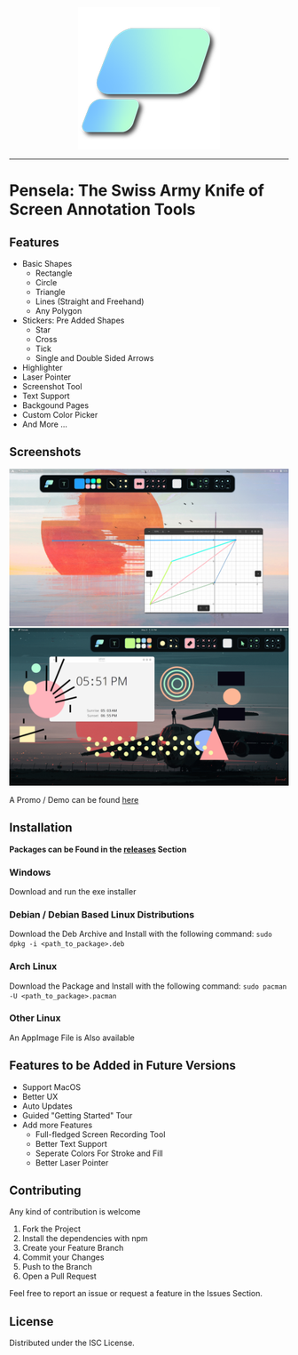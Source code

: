 <p align="center">
<img src="./assets/logo.png">
</p>

---

# Pensela: The Swiss Army Knife of Screen Annotation Tools


## Features
- Basic Shapes
    - Rectangle
    - Circle 
    - Triangle
    - Lines (Straight and Freehand)
    - Any Polygon
- Stickers: Pre Added Shapes
    - Star
    - Cross
    - Tick
    - Single and Double Sided Arrows
- Highlighter
- Laser Pointer
- Screenshot Tool     
- Text Support
- Backgound Pages
- Custom Color Picker &nbsp;
- And More ... 

## Screenshots
![Screenshot](./assets/screenshot2.png)
![Screenshot](./assets/screenshot1.png)

A Promo / Demo can be found [here](https://youtu.be/OzpgCw24ut8)

## Installation
**Packages can be Found in the [releases](https://github.com/weiameili/Pensela/releases) Section**

### Windows
Download and run the exe installer

### Debian / Debian Based Linux Distributions
Download the Deb Archive and Install with the following command: `sudo dpkg -i <path_to_package>.deb`

### Arch Linux
Download the Package and Install with the following command: `sudo pacman -U <path_to_package>.pacman`

### Other Linux
An AppImage File is Also available

## Features to be Added in Future Versions
- Support MacOS
- Better UX
- Auto Updates
- Guided "Getting Started" Tour
- Add more Features
    - Full-fledged Screen Recording Tool
    - Better Text Support
    - Seperate Colors For Stroke and Fill
    - Better Laser Pointer

## Contributing
Any kind of contribution is welcome
1. Fork the Project
2. Install the dependencies with npm
3. Create your Feature Branch 
4. Commit your Changes 
5. Push to the Branch 
6. Open a Pull Request

Feel free to report an issue or request a feature in the Issues Section.

## License
Distributed under the ISC License.
